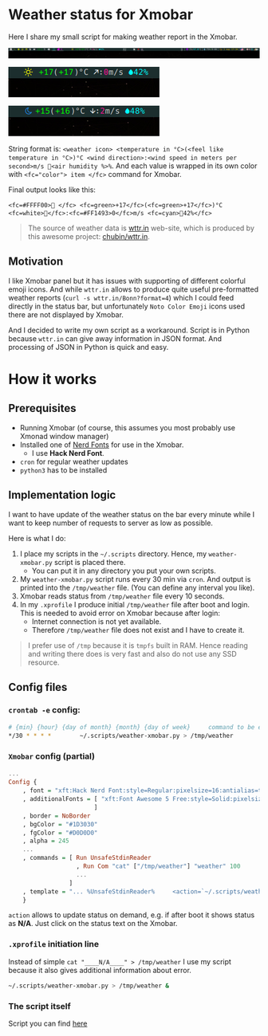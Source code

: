 # Weather status for Xmobar

Here I share my small script for making weather report in the Xmobar.

![screenshot](screenshot/screenshot.png)

![screenshot day](screenshot/screenshot_day.png)

![screenshot night](screenshot/screenshot_night.png)

String format is: `<weather icon> <temperature in °C>(<feel like temperature in °C>)°C <wind direction>:<wind speed in meters per second>m/s <air humidity %>%`.
And each value is wrapped in its own color with `<fc="color"> item </fc>` command for Xmobar.

Final output looks like this:

```
<fc=#FFFF00> </fc> <fc=green>+17</fc>(<fc=green>+17</fc>)°C <fc=white></fc>:<fc=#FF1493>0</fc>m/s <fc=cyan>42%</fc>
```

> The source of weather data is [wttr.in](http://wttr.in) web-site, which is produced by this awesome project: [chubin/wttr.in](https://github.com/chubin/wttr.in).

## Motivation

I like Xmobar panel but it has issues with supporting of different colorful emoji icons. And while `wttr.in` allows to produce quite useful pre-formatted weather reports (`curl -s wttr.in/Bonn?format=4`) which I could feed directly in the status bar, but unfortunately `Noto Color Emoji` icons used there are not displayed by Xmobar.

And I decided to write my own script as a workaround.  Script is in Python because `wttr.in` can give away information in JSON format. And processing of JSON in Python is quick and easy.

# How it works

## Prerequisites

- Running Xmobar (of course, this assumes you most probably use Xmonad window manager)
- Installed one of [Nerd Fonts](https://nerdfonts.com) for use in the Xmobar.
    - I use **Hack Nerd Font**.
- `cron` for regular weather updates
- `python3` has to be installed

## Implementation logic

I want to have update of the weather status on the bar every minute while I want to keep number of requests to server as low as possible.

Here is what I do:

1. I place my scripts in the `~/.scripts` directory. Hence, my `weather-xmobar.py` script is placed there.
    - You can put it in any directory you put your own scripts.
2. My `weather-xmobar.py` script runs every 30 min via `cron`. And output is printed into the `/tmp/weather` file. (You can define any interval you like).
3. Xmobar reads status from `/tmp/weather` file every 10 seconds.
4. In my `.xprofile` I produce initial `/tmp/weather` file after boot and login. This is needed to avoid error on Xmobar because after login:
    - Internet connection is not yet available.
    - Therefore `/tmp/weather` file does not exist and I have to create it.

> I prefer use of `/tmp` because it is `tmpfs` built in RAM. Hence reading and writing there does is very fast and also do not use any SSD resource.

## Config files

### `crontab -e` config:

```sh
# {min} {hour} {day of month} {month} {day of week}     command to be executed
*/30 * * * *        ~/.scripts/weather-xmobar.py > /tmp/weather
```

### `Xmobar` config (partial)

```haskell
...
Config {
    , font = "xft:Hack Nerd Font:style=Regular:pixelsize=16:antialias=true:hinting=light"
    , additionalFonts = [ "xft:Font Awesome 5 Free:style=Solid:pixelsize=16:antialias=true"
                        ]
    , border = NoBorder
    , bgColor = "#1D3030"
    , fgColor = "#D0D0D0"
    , alpha = 245
    ...
    , commands = [ Run UnsafeStdinReader
                   , Run Com "cat" ["/tmp/weather"] "weather" 100
                   ...
                 ]
    , template = "... %UnsafeStdinReader%     <action=`~/.scripts/weather-report.py > /tmp/weather`>%weather%</action>  ..."
    }
```

`action` allows to update status on demand, e.g. if after boot it shows status as **N/A**. Just click on the status text on the Xmobar.

### `.xprofile` initiation line

Instead of simple `cat "____N/A____" > /tmp/weather` I use my script because it also gives additional information about error. 

```sh
~/.scripts/weather-xmobar.py > /tmp/weather &
```

### The script itself

Script you can find [here](scripts/weather-xmobar.py)
